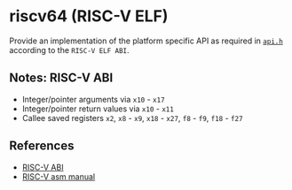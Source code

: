 # riscv64 (RISC-V ELF)
Provide an implementation of the platform specific API as required in
[`api.h`](../api.h) according to the `RISC-V ELF ABI`.

## Notes: RISC-V ABI
- Integer/pointer arguments via `x10` - `x17`
- Integer/pointer return values via `x10` - `x11`
- Callee saved registers `x2`, `x8` - `x9`, `x18` - `x27`, `f8` - `f9`, `f18` - `f27`

## References
- [RISC-V ABI](https://github.com/riscv/riscv-elf-psabi-doc/blob/master/riscv-elf.md)
- [RISC-V asm manual](https://github.com/riscv/riscv-asm-manual/blob/master/riscv-asm.md)
